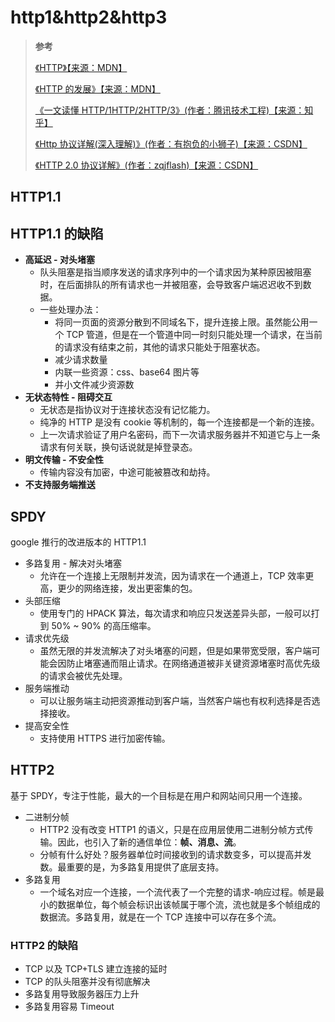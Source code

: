 # http1&http2&http3

> **参考**
>
> [《HTTP》【来源：MDN】](https://developer.mozilla.org/zh-CN/docs/Web/HTTP)
>
> [《HTTP 的发展》【来源：MDN】](https://developer.mozilla.org/zh-CN/docs/Web/HTTP/Basics_of_HTTP/Evolution_of_HTTP)
>
> [《一文读懂 HTTP/1HTTP/2HTTP/3》(作者：腾讯技术工程)【来源：知乎】](https://zhuanlan.zhihu.com/p/102561034)
>
> [《Http 协议详解(深入理解)》(作者：有抱负的小狮子)【来源：CSDN】](https://blog.csdn.net/weixin_38087538/article/details/82838762)
>
> [《HTTP 2.0 协议详解》(作者：zqjflash)【来源：CSDN】](https://blog.csdn.net/zqjflash/article/details/50179235)

## HTTP1.1

## HTTP1.1 的缺陷

- **高延迟 - 对头堵塞**
  - 队头阻塞是指当顺序发送的请求序列中的一个请求因为某种原因被阻塞时，在后面排队的所有请求也一并被阻塞，会导致客户端迟迟收不到数据。
  - 一些处理办法：
    - 将同一页面的资源分散到不同域名下，提升连接上限。虽然能公用一个 TCP 管道，但是在一个管道中同一时刻只能处理一个请求，在当前的请求没有结束之前，其他的请求只能处于阻塞状态。
    - 减少请求数量
    - 内联一些资源：css、base64 图片等
    - 并小文件减少资源数
- **无状态特性 - 阻碍交互**
  - 无状态是指协议对于连接状态没有记忆能力。
  - 纯净的 HTTP 是没有 cookie 等机制的，每一个连接都是一个新的连接。
  - 上一次请求验证了用户名密码，而下一次请求服务器并不知道它与上一条请求有何关联，换句话说就是掉登录态。
- **明文传输 - 不安全性**
  - 传输内容没有加密，中途可能被篡改和劫持。
- **不支持服务端推送**

## SPDY

google 推行的改进版本的 HTTP1.1

- 多路复用 - 解决对头堵塞
  - 允许在一个连接上无限制并发流，因为请求在一个通道上，TCP 效率更高，更少的网络连接，发出更密集的包。
- 头部压缩
  - 使用专门的 HPACK 算法，每次请求和响应只发送差异头部，一般可以打到 50% ~ 90% 的高压缩率。
- 请求优先级
  - 虽然无限的并发流解决了对头堵塞的问题，但是如果带宽受限，客户端可能会因防止堵塞通而阻止请求。在网络通道被非关键资源堵塞时高优先级的请求会被优先处理。
- 服务端推动
  - 可以让服务端主动把资源推动到客户端，当然客户端也有权利选择是否选择接收。
- 提高安全性
  - 支持使用 HTTPS 进行加密传输。

## HTTP2

基于 SPDY，专注于性能，最大的一个目标是在用户和网站间只用一个连接。

- 二进制分帧
  - HTTP2 没有改变 HTTP1 的语义，只是在应用层使用二进制分帧方式传输。因此，也引入了新的通信单位：**帧、消息、流**。
  - 分帧有什么好处？服务器单位时间接收到的请求数变多，可以提高并发数。最重要的是，为多路复用提供了底层支持。
- 多路复用
  - 一个域名对应一个连接，一个流代表了一个完整的请求-响应过程。帧是最小的数据单位，每个帧会标识出该帧属于哪个流，流也就是多个帧组成的数据流。多路复用，就是在一个 TCP 连接中可以存在多个流。

### HTTP2 的缺陷

- TCP 以及 TCP+TLS 建立连接的延时
- TCP 的队头阻塞并没有彻底解决
- 多路复用导致服务器压力上升
- 多路复用容易 Timeout
